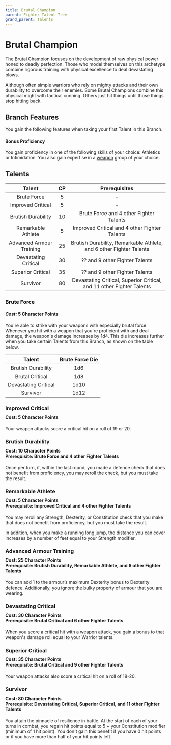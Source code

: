 ```yaml
---
title: Brutal Champion
parent: Fighter Talent Tree
grand_parent: Talents
---
```


# Brutal Champion
The Brutal Champion focuses on the development of raw physical power honed to deadly perfection. Those who model themselves on this archetype combine rigorous training with physical excellence to deal devastating blows.

Although often simple warriors who rely on mighty attacks and their own durability to overcome their enemies. Some Brutal Champions combine this physical might with tactical cunning. Others just hit things until those things stop hitting back.

## Branch Features
You gain the following features when taking your first Talent in this Branch.

#### Bonus Proficiency
You gain proficiency in one of the following skills of your choice: Athletics or Intimidation. You also gain expertise in a [weapon](https://stormchaserroleplaying.com/stormchaserRPG/Equipment/Weapons/MeleeWeaponTables) group of your choice.

## Talents

| Talent | CP | Prerequisites |
|:------:|:--:|:-------------:|
| Brute Force | 5 | - |
| Improved Critical | 5 | - |
| Brutish Durability | 10 | Brute Force and 4 other Fighter Talents |
| Remarkable Athlete | 5 | Improved Critical and 4 other Fighter Talents |
| Advanced Armour Training | 25 | Brutish Durability, Remarkable Athlete, and 6 other Fighter Talents |
| Devastating Critical | 30 | ?? and 9 other Fighter Talents |
| Superior Critical | 35 | ?? and 9 other Fighter Talents |
| Survivor | 80 | Devastating Critical, Superior Critical, and 11 other Fighter Talents |

### Brute Force
#### *Cost:* 5 Character Points
You're able to strike with your weapons with especially brutal force. Whenever you hit with a weapon that you're proficient with and deal damage, the weapon's damage increases by 1d4. This die increases further when you take certain Talents from this Branch, as shown on the table below.

| Talent | Brute Force Die |
|:------:|:--:|
| Brutish Durability | 1d6 |
| Brutal Critical | 1d8 |
| Devastating Critical | 1d10 |
| Survivor | 1d12 |

### Improved Critical

<div style="margin-top:-10px;"></div>

#### **Cost:** 5 Character Points
Your weapon attacks score a critical hit on a roll of 19 or 20.

### Brutish Durability

<div style="margin-top:-10px;"></div>

#### **Cost:** 10 Character Points<br>**Prerequisite:** Brute Force and 4 other Fighter Talents
Once per turn, if, within the last round, you made a defence check that does not benefit from proficiency, you may reroll the check, but you must take the result.

### Remarkable Athlete

<div style="margin-top:-10px;"></div>

#### **Cost:** 5 Character Points<br>**Prerequisite:** Improved Critical and 4 other Fighter Talents
You may reroll any Strength, Dexterity, or Constitution check that you make that does not benefit from proficiency, but you must take the result.

In addition, when you make a running long jump, the distance you can cover increases by a number of feet equal to your Strength modifier.

### Advanced Armour Training

<div style="margin-top:-10px;"></div>

#### **Cost:** 25 Character Points<br>**Prerequisite:** Brutish Durability, Remarkable Athlete, and 6 other Fighter Talents
You can add 1 to the armour’s maximum Dexterity bonus to Dexterity defence. Additionally, you ignore the bulky property of armour that you are wearing.

### Devastating Critical

<div style="margin-top:-10px;"></div>

#### **Cost:** 30 Character Points<br>**Prerequisite:** Brutal Critical and 6 other Fighter Talents
When you score a critical hit with a weapon attack, you gain a bonus to that weapon's damage roll equal to your Warrior talents.

### Superior Critical

<div style="margin-top:-10px;"></div>

#### **Cost:** 35 Character Points<br>**Prerequisite:** Brutal Critical and 9 other Fighter Talents
Your weapon attacks also score a critical hit on a roll of 18-20.

### Survivor

<div style="margin-top:-10px;"></div>

#### **Cost:** 80 Character Points<br>**Prerequisite:** Devastating Critical, Superior Critical, and 11 other Fighter Talents
You attain the pinnacle of resilience in battle. At the start of each of your turns in combat, you regain hit points equal to 5 + your Constitution modifier (minimum of 1 hit point). You don't gain this benefit if you have 0 hit points or if you have more than half of your hit points left.